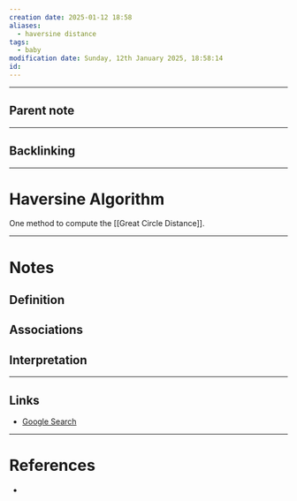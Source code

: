 ```yaml
---
creation date: 2025-01-12 18:58
aliases:
  - haversine distance
tags:
  - baby
modification date: Sunday, 12th January 2025, 18:58:14
id:
---
```

---

## Parent note
---
## Backlinking


---
# Haversine Algorithm
One method to compute the [[Great Circle Distance]].

---
# Notes

## Definition

## Associations

## Interpretation

---
## Links
- [Google Search](https://www.google.com/search?q=Haversine+Algorithm)

---
# References
+ 